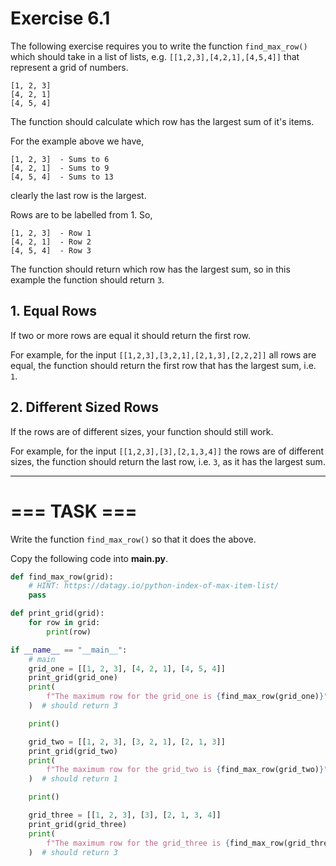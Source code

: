 # Exercise 6.1

The following exercise requires you to write the function ``find_max_row()`` which should take in a list of lists, e.g. ``[[1,2,3],[4,2,1],[4,5,4]]`` that represent a grid of numbers.

```
[1, 2, 3]
[4, 2, 1]
[4, 5, 4]
```

The function should calculate which row has the largest sum of it's items.

For the example above we have,

```
[1, 2, 3]  - Sums to 6
[4, 2, 1]  - Sums to 9
[4, 5, 4]  - Sums to 13
```
clearly the last row is the largest.

Rows are to be labelled from 1. So,

```
[1, 2, 3]  - Row 1
[4, 2, 1]  - Row 2
[4, 5, 4]  - Row 3
```

The function should return which row has the largest sum, so in this example the function should return ``3``.

## 1. Equal Rows

If two or more rows are equal it should return the first row.

For example, for the input ``[[1,2,3],[3,2,1],[2,1,3],[2,2,2]]`` all rows are equal, the function should return the first row that has the largest sum, i.e. ``1``.

## 2. Different Sized Rows

If the rows are of different sizes, your function should still work.

For example, for the input ``[[1,2,3],[3],[2,1,3,4]]`` the rows are of different sizes, the function should return the last row, i.e. ``3``, as it has the largest sum.

***
# === TASK ===
Write the function ``find_max_row()`` so that it does the above.

Copy the following code into **main.py**.

```python
def find_max_row(grid):
    # HINT: https://datagy.io/python-index-of-max-item-list/
    pass

def print_grid(grid):
    for row in grid:
        print(row)

if __name__ == "__main__":
    # main
    grid_one = [[1, 2, 3], [4, 2, 1], [4, 5, 4]]
    print_grid(grid_one)
    print(
        f"The maximum row for the grid_one is {find_max_row(grid_one)}"
    )  # should return 3

    print()

    grid_two = [[1, 2, 3], [3, 2, 1], [2, 1, 3]]
    print_grid(grid_two)
    print(
        f"The maximum row for the grid_two is {find_max_row(grid_two)}"
    )  # should return 1

    print()

    grid_three = [[1, 2, 3], [3], [2, 1, 3, 4]]
    print_grid(grid_three)
    print(
        f"The maximum row for the grid_three is {find_max_row(grid_three)}"
    )  # should return 3

```
